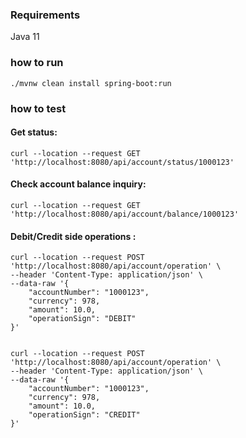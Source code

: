 ### Requirements

Java 11

### how to run

`./mvnw clean install spring-boot:run`


### how to test

#### Get status:

```
curl --location --request GET 'http://localhost:8080/api/account/status/1000123'
```


#### Check account balance inquiry:
```
curl --location --request GET 'http://localhost:8080/api/account/balance/1000123'
```


#### Debit/Credit side operations :
```
curl --location --request POST 'http://localhost:8080/api/account/operation' \
--header 'Content-Type: application/json' \
--data-raw '{
    "accountNumber": "1000123",
    "currency": 978,
    "amount": 10.0,
    "operationSign": "DEBIT"
}'


curl --location --request POST 'http://localhost:8080/api/account/operation' \
--header 'Content-Type: application/json' \
--data-raw '{
    "accountNumber": "1000123",
    "currency": 978,
    "amount": 10.0,
    "operationSign": "CREDIT"
}'
```